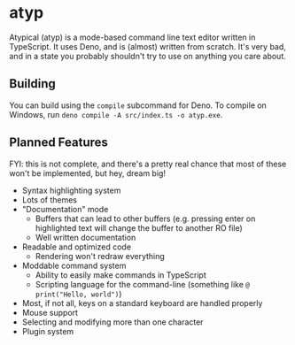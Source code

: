 # atyp

Atypical (atyp) is a mode-based command line text editor written in TypeScript. It uses Deno, and is (almost) written from scratch. It's very bad, and in a state you probably shouldn't try to use on anything you care about.

## Building

You can build using the `compile` subcommand for Deno. To compile on Windows, run `deno compile -A src/index.ts -o atyp.exe`.

## Planned Features

FYI: this is not complete, and there's a pretty real chance that most of these won't be implemented, but hey, dream big!

- Syntax highlighting system
- Lots of themes
- "Documentation" mode
  - Buffers that can lead to other buffers (e.g. pressing enter on highlighted text will change the buffer to another RO file)
  - Well written documentation
- Readable and optimized code
  - Rendering won't redraw everything
- Moddable command system
  - Ability to easily make commands in TypeScript
  - Scripting language for the command-line (something like `@ print("Hello, world")`)
- Most, if not all, keys on a standard keyboard are handled properly
- Mouse support
- Selecting and modifying more than one character
- Plugin system
